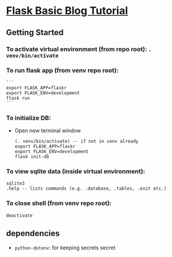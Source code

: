 # [Flask Basic Blog Tutorial](https://flask.palletsprojects.com/en/1.1.x/tutorial/)
## Getting Started
### To activate virtual environment (from repo root): `. venv/bin/activate`
### To run flask app (from venv repo root):
    ```
    export FLASK_APP=flaskr
    export FLASK_ENV=development
    flask run
    ```
### To initialize DB:
  * Open new terminal window
    ```
    (. venv/bin/activate) -- if not in venv already
    export FLASK_APP=flaskr
    export FLASK_ENV=development
    flask init-db
    ```
### To view sqlite data (inside virtual environment):
```
sqlite3
.help -- lists commands (e.g. .database, .tables, .exit etc.)
```
### To close shell (from venv repo root): 
```
deactivate
```
## dependencies
* `python-dotenv`: for keeping secrets secret